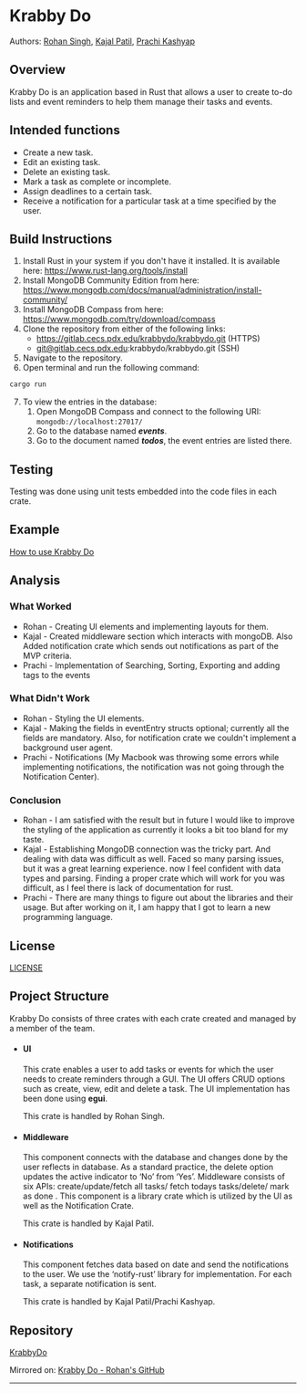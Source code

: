 # Krabby Do

Authors: [Rohan Singh](mailto:rohsingh@pdx.edu), [Kajal Patil](mailto:kajal@pdx.edu), [Prachi Kashyap](mailto:pk23@pdx.edu)

## Overview

Krabby Do is an application based in Rust that allows a user to create to-do lists and event reminders to help them manage their tasks and events.

## Intended functions

- Create a new task.
- Edit an existing task.
- Delete an existing task.
- Mark a task as complete or incomplete.
- Assign deadlines to a certain task.
- Receive a notification for a particular task at a time specified by the user.

## Build Instructions

1. Install Rust in your system if you don't have it installed. It is available here: https://www.rust-lang.org/tools/install
2. Install MongoDB Community Edition from here: https://www.mongodb.com/docs/manual/administration/install-community/
3. Install MongoDB Compass from here: https://www.mongodb.com/try/download/compass
4. Clone the repository from either of the following links:
   - https://gitlab.cecs.pdx.edu/krabbydo/krabbydo.git (HTTPS)
   - git@gitlab.cecs.pdx.edu:krabbydo/krabbydo.git (SSH)
5. Navigate to the repository.
6. Open terminal and run the following command:

```sh
cargo run
```

7. To view the entries in the database:
   1. Open MongoDB Compass and connect to the following URI: `mongodb://localhost:27017/`
   2. Go to the database named **_events_**.
   3. Go to the document named **_todos_**, the event entries are listed there.

## Testing

Testing was done using unit tests embedded into the code files in each crate.

## Example

[How to use Krabby Do](./resources/usage_example.md)

## Analysis

### What Worked

- Rohan - Creating UI elements and implementing layouts for them.
- Kajal - Created middleware section which interacts with mongoDB. Also Added notification crate which sends out notifications as part of the MVP criteria.
- Prachi - Implementation of Searching, Sorting, Exporting and adding tags to the events

### What Didn't Work

- Rohan - Styling the UI elements.
- Kajal - Making the fields in eventEntry structs optional; currently all the fields are mandatory. Also, for notification crate we couldn't implement a background user agent.
- Prachi - Notifications (My Macbook was throwing some errors while implementing notifications, the notification was not going through the Notification Center).

### Conclusion

- Rohan - I am satisfied with the result but in future I would like to improve the styling of the application as currently it looks a bit too bland for my taste.
- Kajal - Establishing MongoDB connection was the tricky part. And dealing with data was difficult as well. Faced so many parsing issues, but it was a great learning experience. now I feel confident with data types and parsing. Finding a proper crate which will work for you was difficult, as I feel there is lack of documentation for rust.
- Prachi - There are many things to figure out about the libraries and their usage. But after working on it, I am happy that I got to learn a new programming language.

## License

[LICENSE](./LICENSE)

## Project Structure

Krabby Do consists of three crates with each crate created and managed by a member of the team.

- #### UI

  This crate enables a user to add tasks or events for which the user needs to create reminders through a GUI. The UI offers CRUD options such as create, view, edit and delete a task. The UI implementation has been done using **egui**.

  This crate is handled by Rohan Singh.

- #### Middleware

  This component connects with the database and changes done by the user reflects in database. As a standard practice, the delete option updates the active indicator to ‘No’ from ‘Yes’. Middleware consists of six APIs: create/update/fetch all tasks/ fetch todays tasks/delete/ mark as done . This component is a library crate which is utilized by the UI as well as the Notification Crate.

  This crate is handled by Kajal Patil.

- #### Notifications

  This component fetches data based on date and send the notifications to the user. We use the ‘notify-rust’ library for implementation. For each task, a separate notification is sent.

  This crate is handled by Kajal Patil/Prachi Kashyap.

## Repository

[KrabbyDo](https://gitlab.cecs.pdx.edu/krabbydo/krabbydo)

Mirrored on: [Krabby Do - Rohan's GitHub](https://github.com/rohan-singh1/KrabbyDo)

---
